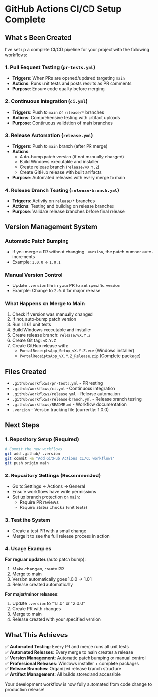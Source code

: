 # GitHub Actions CI/CD Setup Complete

## What's Been Created

I've set up a complete CI/CD pipeline for your project with the following workflows:

### 1. Pull Request Testing (`pr-tests.yml`)
- **Triggers**: When PRs are opened/updated targeting `main`
- **Actions**: Runs unit tests and posts results as PR comments
- **Purpose**: Ensure code quality before merging

### 2. Continuous Integration (`ci.yml`)  
- **Triggers**: Push to `main` or `release/*` branches
- **Actions**: Comprehensive testing with artifact uploads
- **Purpose**: Continuous validation of main branches

### 3. Release Automation (`release.yml`)
- **Triggers**: Push to `main` branch (after PR merge)
- **Actions**: 
  - Auto-bump patch version (if not manually changed)
  - Build Windows executable and installer
  - Create release branch (`release/vX.Y.Z`)
  - Create GitHub release with built artifacts
- **Purpose**: Automated releases with every merge to main

### 4. Release Branch Testing (`release-branch.yml`)
- **Triggers**: Activity on `release/*` branches
- **Actions**: Testing and building on release branches
- **Purpose**: Validate release branches before final release

## Version Management System

### Automatic Patch Bumping
- If you merge a PR without changing `.version`, the patch number auto-increments
- Example: `1.0.0` → `1.0.1`

### Manual Version Control
- Update `.version` file in your PR to set specific version
- Example: Change to `2.0.0` for major release

### What Happens on Merge to Main
1. Check if version was manually changed
2. If not, auto-bump patch version
3. Run all 61 unit tests
4. Build Windows executable and installer
5. Create release branch: `release/vX.Y.Z`
6. Create Git tag: `vX.Y.Z`
7. Create GitHub release with:
   - `PortalReceiptsApp_Setup_vX.Y.Z.exe` (Windows installer)
   - `PortalReceiptsApp_vX.Y.Z_Release.zip` (Complete package)

## Files Created
- `.github/workflows/pr-tests.yml` - PR testing
- `.github/workflows/ci.yml` - Continuous integration
- `.github/workflows/release.yml` - Release automation
- `.github/workflows/release-branch.yml` - Release branch testing
- `.github/workflows/README.md` - Workflow documentation
- `.version` - Version tracking file (currently: 1.0.0)

## Next Steps

### 1. Repository Setup (Required)
```bash
# Commit the new workflows
git add .github/ .version
git commit -m "Add GitHub Actions CI/CD workflows"
git push origin main
```

### 2. Repository Settings (Recommended)
- Go to Settings → Actions → General
- Ensure workflows have write permissions
- Set up branch protection on `main`:
  - Require PR reviews
  - Require status checks (unit tests)

### 3. Test the System
- Create a test PR with a small change
- Merge it to see the full release process in action

### 4. Usage Examples

**For regular updates** (auto patch bump):
1. Make changes, create PR
2. Merge to main
3. Version automatically goes 1.0.0 → 1.0.1
4. Release created automatically

**For major/minor releases**:
1. Update `.version` to "1.1.0" or "2.0.0"
2. Create PR with changes
3. Merge to main
4. Release created with your specified version

## What This Achieves

✅ **Automated Testing**: Every PR and merge runs all unit tests  
✅ **Automated Releases**: Every merge to main creates a release  
✅ **Version Management**: Automatic patch bumping or manual control  
✅ **Professional Releases**: Windows installer + complete packages  
✅ **Release Branches**: Organized release branch structure  
✅ **Artifact Management**: All builds stored and accessible  

Your development workflow is now fully automated from code change to production release!
